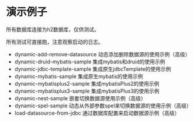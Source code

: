 # 演示例子

所有数据库连接为h2数据库，仅供测试。

所有测试可直接跑，注意观察启动的日志。

- dynamic-add-remove-datasource 动态添加删除数据源的使用示例（高级）
- dynamic-druid-mybatis-sample 集成mybatis和druid的使用示例
- dynamic-jdbc-template-sample 集成原生jdbcTemplate的使用示例
- dynamic-mybatis-sample 集成原生mybatis的使用示例
- dynamic-mybatisplus2-sample 集成mybatisPlus2的使用示例
- dynamic-mybatisplus3-sample 集成mybatisPlus3的使用示例
- dynamic-nest-sample 嵌套切换数据源使用示例（高级）
- dynamic-spel-sample 动态从外部参数spel来切换数据源的使用示例（高级）
- load-datasource-from-jdbc 通过数据库配置来启动数据源示例（高级）

